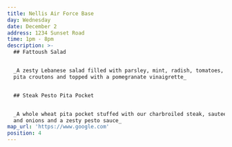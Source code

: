 ```yaml
---
title: Nellis Air Force Base
day: Wednesday
date: December 2
address: 1234 Sunset Road
time: 1pm - 8pm
description: >-
  ## Fattoush Salad


  _A zesty Lebanese salad filled with parsley, mint, radish, tomatoes, sumac
  pita croutons and topped with a pomegranate vinaigrette_ 


  ## Steak Pesto Pita Pocket


  _A whole wheat pita pocket stuffed with our charbroiled steak, sauteed peppers
  and onions and a zesty pesto sauce_
map_url: 'https://www.google.com'
position: 4
---
```


